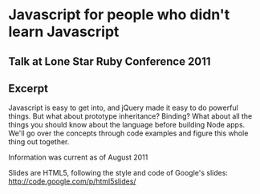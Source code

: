Javascript for people who didn't learn Javascript
=================================================
Talk at Lone Star Ruby Conference 2011
--------------------------------------

Excerpt
--------
Javascript is easy to get into, and jQuery made it easy to do powerful things. But what about prototype inheritance? Binding? What about all the things you should know about the language before building Node apps. We'll go over the concepts through code examples and figure this whole thing out together.

Information was current as of August 2011

Slides are HTML5, following the style and code of Google's slides: http://code.google.com/p/html5slides/

